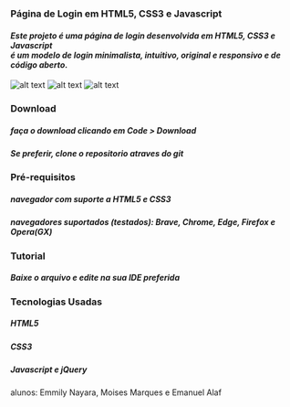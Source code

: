 ### Página de Login em HTML5, CSS3 e Javascript
#### _Este projeto é uma página de login desenvolvida em HTML5, CSS3 e Javascript <br>é um modelo de login minimalista, intuitivo, original e responsivo e de código aberto._
![alt text](https://i.imgur.com/VPRCDvU.png)
![alt text](https://i.imgur.com/OCuVwi5.png)
![alt text](https://i.imgur.com/eUewK4v.png)

### Download
##### _faça o download clicando em Code > Download_
##### _Se preferir, clone o repositorio atraves do git_

### Pré-requisitos
##### _navegador com suporte a HTML5 e CSS3_
##### _navegadores suportados (testados): Brave, Chrome, Edge, Firefox e Opera(GX)_
### Tutorial
##### _Baixe o arquivo e edite na sua IDE preferida_

### Tecnologias Usadas
##### _HTML5_
##### _CSS3_
##### _Javascript e jQuery_

alunos: Emmily Nayara, Moises Marques e Emanuel Alaf 
